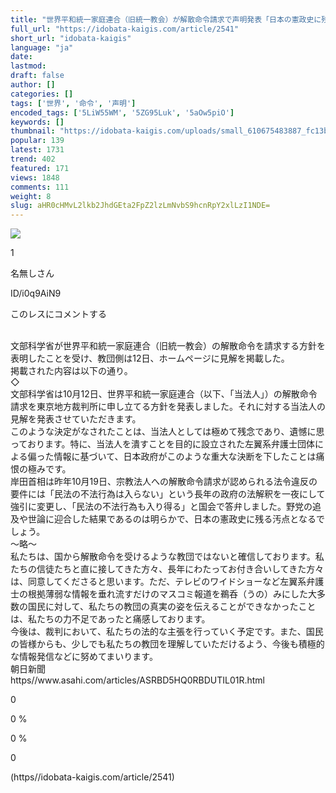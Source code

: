 ```yaml
---
title: "世界平和統一家庭連合（旧統一教会）が解散命令請求で声明発表「日本の憲政史に残る汚点となるでしょう」"
full_url: "https://idobata-kaigis.com/article/2541"
short_url: "idobata-kaigis"
language: "ja"
date: 
lastmod: 
draft: false
author: []
categories: []
tags: ['世界', '命令', '声明']
encoded_tags: ['5LiW55WM', '5ZG95Luk', '5aOw5piO']
keywords: []
thumbnail: "https://idobata-kaigis.com/uploads/small_610675483887_fc13be0c78.jpg"
popular: 139
latest: 1731
trend: 402
featured: 171
views: 1848
comments: 111
weight: 8
slug: aHR0cHMvL2lkb2JhdGEta2FpZ2lzLmNvbS9hcnRpY2xlLzI1NDE=
---
```


![](https://idobata-kaigis.com/uploads/small_610675483887_fc13be0c78.jpg)

<div><p class='text-pink-100 text-sm'><p class='mr-2'>1</p><p class='mr-2'>名無しさん</p><p class='hidden xlinline-block'>ID/i0q9AiN9</p></p><p class='flex items-center text-gray-400'><p class='text-xs mdtext-sm hovercursor-pointer'>このレスにコメントする</p></p><p class='tracking-wide break-all text-base'><br>文部科学省が世界平和統一家庭連合（旧統一教会）の解散命令を請求する方針を表明したことを受け、教団側は12日、ホームページに見解を掲載した。<br> 掲載された内容は以下の通り。<br> ◇<br> 文部科学省は10月12日、世界平和統一家庭連合（以下、「当法人」）の解散命令請求を東京地方裁判所に申し立てる方針を発表しました。それに対する当法人の見解を発表させていただきます。<br> このような決定がなされたことは、当法人としては極めて残念であり、遺憾に思っております。特に、当法人を潰すことを目的に設立された左翼系弁護士団体による偏った情報に基づいて、日本政府がこのような重大な決断を下したことは痛恨の極みです。<br> 岸田首相は昨年10月19日、宗教法人への解散命令請求が認められる法令違反の要件には「民法の不法行為は入らない」という長年の政府の法解釈を一夜にして強引に変更し、「民法の不法行為も入り得る」と国会で答弁しました。野党の追及や世論に迎合した結果であるのは明らかで、日本の憲政史に残る汚点となるでしょう。<br>～略～<br> 私たちは、国から解散命令を受けるような教団ではないと確信しております。私たちの信徒たちと直に接してきた方々、長年にわたってお付き合いしてきた方々は、同意してくださると思います。ただ、テレビのワイドショーなど左翼系弁護士の根拠薄弱な情報を垂れ流すだけのマスコミ報道を鵜呑（うの）みにした大多数の国民に対して、私たちの教団の真実の姿を伝えることができなかったことは、私たちの力不足であったと痛感しております。<br> 今後は、裁判において、私たちの法的な主張を行っていく予定です。また、国民の皆様からも、少しでも私たちの教団を理解していただけるよう、今後も積極的な情報発信などに努めてまいります。<br>朝日新聞<br>https//www.asahi.com/articles/ASRBD5HQ0RBDUTIL01R.html<br></p><p class='flex items-center mr-2 hovercursor-pointer'><p class='pl-1 text-sm mdtext-base'>0</p></p><p class=' w-full h-full bg-gray-200 absolute '></p><p class='text-white text-xs text-center'>0 %</p><p class='text-white text-xs text-center'>0 %</p><p class='flex items-center mr-2 hovercursor-pointer'><p class='pl-1 text-sm mdtext-base'>0</p></p></div>

(https//idobata-kaigis.com/article/2541)

